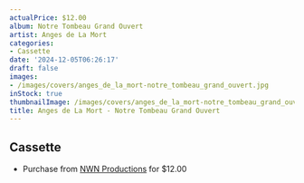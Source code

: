 ```yaml
---
actualPrice: $12.00
album: Notre Tombeau Grand Ouvert
artist: Anges de La Mort
categories:
- Cassette
date: '2024-12-05T06:26:17'
draft: false
images:
- /images/covers/anges_de_la_mort-notre_tombeau_grand_ouvert.jpg
inStock: true
thumbnailImage: /images/covers/anges_de_la_mort-notre_tombeau_grand_ouvert-thumb.jpg
title: Anges de La Mort - Notre Tombeau Grand Ouvert
---
```


## Cassette
* Purchase from [NWN Productions](http://shop.nwnprod.com/index.php?route=product/product&path=73&product_id=57797&sort=pd.name&order=ASC) for $12.00
